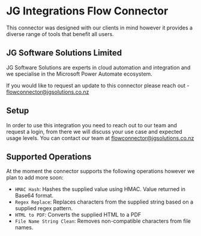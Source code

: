 # JG Integrations Flow Connector
This connector was designed with our clients in mind however it provides a diverse range of tools that benefit all users.

## JG Software Solutions Limited
JG Software Solutions are experts in cloud automation and integration and we specialise in the Microsoft Power Automate ecosystem.

If you would like to request an update to this connector please reach out - [flowconnector@jgsolutions.co.nz](mailto:flowconnector@jgsolutions.co.nz?subject=Request%20new%20Feature)

## Setup
In order to use this integration you need to reach out to our team and request a login, from there we will discuss your use case and expected usage levels. You can contact our team at [flowconnector@jgsolutions.co.nz](mailto:flowconnector@jgsolutions.co.nz?subject=Request%20a%20Login)

## Supported Operations
At the moment the connector supports the following operations however we plan to add more soon:
* `HMAC Hash`: Hashes the supplied value using HMAC. Value returned in Base64 format.
* `Regex Replace`: Replaces characters from the supplied string based on a supplied regex pattern.
* `HTML to PDF`: Converts the supplied HTML to a PDF
* `File Name String Clean`: Removes non-compatible characters from file names.

